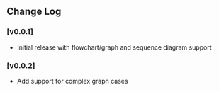 ## Change Log

### [v0.0.1]
- Initial release with flowchart/graph and sequence diagram support

### [v0.0.2]
- Add support for complex graph cases